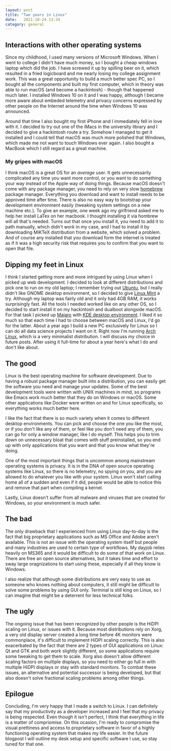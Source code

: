 ```yaml
---
layout: post
title: "Two years in Linux"
date:   2021-10-24 13:34
category: general
---
```


## Interactions with other operating systems

Since my childhood, I used many versions of Microsoft Windows. When I went to college I didn't have much money, so I bought a cheap windows laptop which did the job. I have screwed it up by spilling beer on it, which resulted in a fried logicboard and me nearly losing my college assignment work. This was a great opportunity to build a much better spec PC, so I bought all the components and built my first computer, which in theory was able to run macOS (and become a hackintosh) - though that happened much later. I installed Windows 10 on it and I was happy, although I became more aware about embeded telemetry and privacy concerns expressed by other people on the Internet around the time when Windows 10 was announced.

Around that time I also bought my first iPhone and I immediately fell in love with it. I decided to try out one of the iMacs in the university library and I decided to give a hackintosh route a try. Somehow I managed to get it installed and I could tell that macOS was much more polished that Windows, which made me not want to touch Windows ever again. I also bought a MacBook which I still regard as a great machine.

### My gripes with macOS

I think macOS is a great OS for an *average* user. It gets unnecessarily complicated any time you want more control, or you want to do something your way instead of the Apple way of doing things. Because macOS doesn't come with any package manager, you need to rely on very slow [homebrew][1] package manager. Everything you download and want to install needs to be approved time after time. There is also no easy way to bootstrap your development environment easily (tweaking system settings on a new machine etc.). To give an example, one week ago my girlfriend asked me to help her install LaTex on her macbook. I thought installing it via hombrew will all that's needed. Turns out that once you install it, you need to add it to path manually, which didn't work in my case, and I had to install it by downloading MiKTeX distribution from a website, which solved a problem. And of course any installed that you download form the internet is treated as if it was a high security risk that requires you to confirm that you want to open that file.

## Dipping my feet in Linux

I think I started getting more and more intrigued by using Linux when I picked up web development. I decided to look at different distributions and pick one to run on my old laptop; I remember trying out [Ubuntu][2], but I really didn't like GNOME desktop environment, so I decided to give [Linux Mint][3] a try. Although my laptop was fairly old and it only had 4GB RAM, it works surprisingly fast. All the tools I needed worked like on any other OS, so I decided to start install it on my hackintosh and dualboot alongside macOS. For that task I picked up [Majaro][4] with [KDE desktop environment][5]. I liked it so much so that each time I had to choose between macOS and Linux, I'd go for the latter. About a year ago I build a new PC exclusively for Linux so I can do all data science projects I want on it. Right now I'm running [Arch Linux][6], which is a very minimalist distribution. I will discuss my choice in future posts. After using it full-time for about a year here's what I do and don't like about. 

## The good 

Linux is the best operating machine for software development. Due to having a robust package manager built into a distribution, you can easily get the software you need and manage your updates. Some of the best development tools were written with UNIX machines in mind, so programs like Emacs work much better that they do on Windows or macOS. Some other applications like Docker were written on and for Linux specifically, so everything works much better here. 

I like the fact that there is so much variety when it comes to different desktop environments. You can pick and choose the one you like the most, or if you don't like any of them, or feel like you don't need any of them, you can go for only a window manager, like I do myself. This helps you to trim down on unnecessary bloat that comes with stuff preinstalled, so you end up with only applications that you want and that you know what they're doing. 

One of the most important things that is uncommon among mainstream operating systems is privacy. It is in the DNA of open source operating systems like Linux, so there is no telemetry, no spying on you, and you are allowed to do whatever you like with your system. Linux won't start calling home all of a sudden and even if it did, people would be able to notice this and remove that part when compiling a kernel. 

Lastly, Linux doesn't suffer from all malware and viruses that are created for Windows, so your environment is much safer. 

## The bad 

The only drawback that I experienced from using Linux day-to-day is the fact that big proprietary applications such as MS Office and Adobe aren't available. This is not an issue with the operating system itself but people and many industries are used to certain type of workflows. My dayjob relies heavily on MS365 and it would be difficult to do some of that work on Linux. There are free an open source alternatives, but it takes time and effort to sway large oragnizations to start using these, especially if all they know is Windows. 

I also realize that although some distributions are very easy to use as someone who knows nothing about computers, it still might be difficult to solve some problems by using GUI only. Terminal is still king on Linux, so I can imagine that might be a deterrent for less technical folks.


## The ugly

The ongoing issue that has been recognized by other people is the HiDPI scaling on Linux, or issues with it. Because most distributions rely on Xorg, a very old display server created a long time before 4K monitors were commonplace, it's difficult to implement HiDPI scaling correctly. This is also exacerbated by the fact that there are 2 types of GUI applications on Linux: Qt and GTK and both work slightly different, so some applications require some tweaking to get them to scale. Xorg also doesn't allow different scaling factors on multiple displays, so you need to either go full in with multiple HiDPI displays or stay with standard monitors. To combat these issues, an alternative and potential successor is being developed, but that also doesn't solve fractional scaling problems among other things. 

## Epilogue

Concluding, I'm very happy that I made a switch to Linux. I can definitely say that my productivity as a developer increased and I feel that my privacy is being respected. Even though it isn't perfect, I think that everything in life is a matter of compriomise. On this ocasion, I'm ready to compromise the visual prettiness and access to proprietary software in favor of a highly functioning operating system that makes my life easier. In the future blogpost I will outline my desk setup and specific software I use, so stay tuned for that one. 

[1]: <https://brew.sh/>
[2]: <https://ubuntu.com/>
[3]: <https://linuxmint.com/>
[4]: <https://manjaro.org/>
[5]: <https://kde.org/>
[6]: <https://archlinux.org/>
